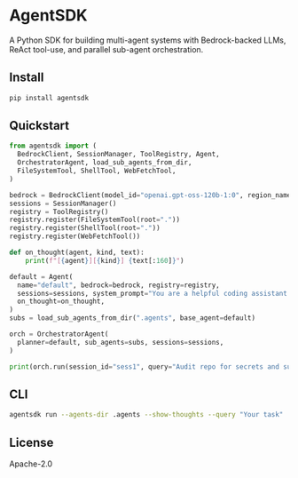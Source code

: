 # AgentSDK

A Python SDK for building multi-agent systems with Bedrock-backed LLMs, ReAct tool-use, and parallel sub-agent orchestration.

## Install

```bash
pip install agentsdk
```

## Quickstart

```python
from agentsdk import (
  BedrockClient, SessionManager, ToolRegistry, Agent,
  OrchestratorAgent, load_sub_agents_from_dir,
  FileSystemTool, ShellTool, WebFetchTool,
)

bedrock = BedrockClient(model_id="openai.gpt-oss-120b-1:0", region_name="us-west-2")
sessions = SessionManager()
registry = ToolRegistry()
registry.register(FileSystemTool(root="."))
registry.register(ShellTool(root="."))
registry.register(WebFetchTool())

def on_thought(agent, kind, text):
    print(f"[{agent}][{kind}] {text[:160]}")

default = Agent(
  name="default", bedrock=bedrock, registry=registry,
  sessions=sessions, system_prompt="You are a helpful coding assistant.",
  on_thought=on_thought,
)
subs = load_sub_agents_from_dir(".agents", base_agent=default)

orch = OrchestratorAgent(
  planner=default, sub_agents=subs, sessions=sessions,
)

print(orch.run(session_id="sess1", query="Audit repo for secrets and summarize."))
```

## CLI

```bash
agentsdk run --agents-dir .agents --show-thoughts --query "Your task"
```

## License

Apache-2.0
